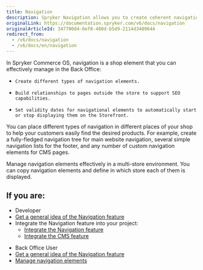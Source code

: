```yaml
---
title: Navigation
description: Spryker Navigation allows you to create coherent navigation and manage it effectively.
originalLink: https://documentation.spryker.com/v6/docs/navigation
originalArticleId: 347700d4-6ef8-480d-b5d9-2114d3409644
redirect_from:
  - /v6/docs/navigation
  - /v6/docs/en/navigation
---
```


In Spryker Commerce OS, navigation is a shop element that you can effectively manage in the Back Office:

*     Create different types of navigation elements.
*     Build relationships to pages outside the store to support SEO capabilities.
*     Set validity dates for navigational elements to automatically start or stop displaying them on the Storefront.

You can place different types of navigation in different places of your shop to help your customers easily find the desired products. For example, create a fully-fledged navigation tree for main website navigation, several simple navigation lists for the footer, and any number of custom navigation elements for CMS pages.

Manage navigation elements effectively in a multi-store environment. You can copy navigation elements and define in which store each of them is displayed.

## If you are:

<div class="mr-container">
    <div class="mr-list-container">
        <!-- col1 -->
        <div class="mr-col">
            <ul class="mr-list mr-list-green">
                <li class="mr-title">Developer</li>
          <li><a href="docs\scos\user\features\202009.0\navigation\navigation-feature-overview.md" class="mr-link">Get a general idea of the Navigation feature</a></li>
               <li>Integrate the Navigation feature into your project:
                    <ul>
          <li><a href="docs\scos\dev\migration-and-integration\202009.0\feature-integration-guides\navigation-feature-integration.md" class="mr-link">Integrate the Navigation feature</a></li>
                    <li><a href="docs\scos\dev\migration-and-integration\202009.0\feature-integration-guides\cms-feature-integration.md" class="mr-link">Integrate the CMS feature</a></li>
                   </ul>
        </div>
        <!-- col2 -->
        <div class="mr-col">
            <ul class="mr-list mr-list-blue">
                <li class="mr-title"> Back Office User</li>
                 <li><a href="docs\scos\user\features\202009.0\navigation\navigation-feature-overview.md" class="mr-link">Get a general idea of the Navigation feature</a></li>
                <li><a href="docs\scos\user\user-guides\202009.0\back-office-user-guide\content\navigation\managing-navigation-elements.md" class="mr-link">Manage navigation elements</a></li>
            </ul>

</div>
